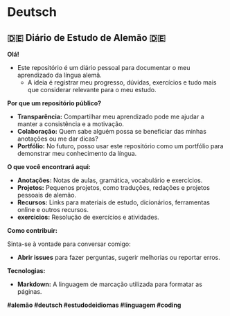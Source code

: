 # Deutsch

## 🇩🇪 Diário de Estudo de Alemão 🇩🇪

**Olá!** 

* Este repositório é um diário pessoal para documentar o meu aprendizado da língua alemã. 
  * A ideia é registrar meu progresso, dúvidas, exercícios e tudo mais que considerar relevante para o meu estudo. 

**Por que um repositório público?**

* **Transparência:** Compartilhar meu aprendizado pode me ajudar a manter a consistência e a motivação.
* **Colaboração:** Quem sabe alguém possa se beneficiar das minhas anotações ou me dar dicas?
* **Portfólio:** No futuro, posso usar este repositório como um portfólio para demonstrar meu conhecimento da língua.

**O que você encontrará aqui:**

* **Anotações:** Notas de aulas, gramática, vocabulário e exercícios.
* **Projetos:** Pequenos projetos, como traduções, redações e projetos pessoais de alemão.
* **Recursos:** Links para materiais de estudo, dicionários, ferramentas online e outros recursos.
* **exercicios:** Resolução de exercícios e atividades.

**Como contribuir:**

Sinta-se à vontade para conversar comigo:

* **Abrir issues** para fazer perguntas, sugerir melhorias ou reportar erros.

**Tecnologias:**

* **Markdown:** A linguagem de marcação utilizada para formatar as páginas.

**#alemão #deutsch #estudodeidiomas #linguagem #coding**

